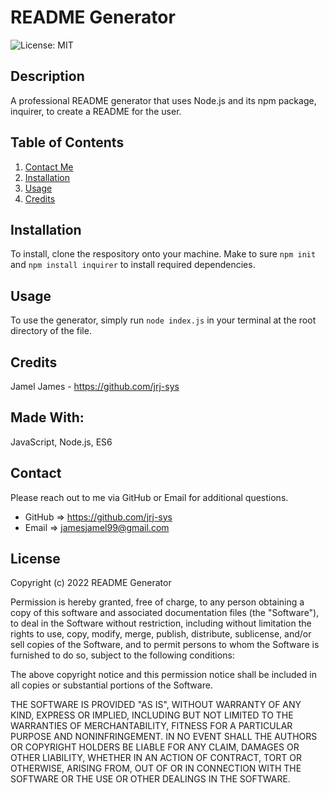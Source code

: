 # README Generator 

![License: MIT](https://img.shields.io/badge/License-MIT-yellow.svg)

## Description
A professional README generator that uses Node.js and its npm package, inquirer, to create a README for the user.
## Table of Contents
1. [Contact Me](#Contact)
2. [Installation](#Installation)
3. [Usage](#Usage)
4. [Credits](#Credits)
## Installation
To install, clone the respository onto your machine. Make to sure `npm init` and `npm install inquirer` to install required dependencies. 
## Usage
To use the generator, simply run `node index.js` in your terminal at the root directory of the file.
## Credits
Jamel James - https://github.com/jrj-sys
## Made With:
JavaScript, Node.js, ES6
## Contact
Please reach out to me via GitHub or Email for additional questions.

- GitHub => https://github.com/jrj-sys  
- Email => jamesjamel99@gmail.com

## License
Copyright (c) 2022 README Generator
  
Permission is hereby granted, free of charge, to any person obtaining a copy
of this software and associated documentation files (the "Software"), to deal
in the Software without restriction, including without limitation the rights
to use, copy, modify, merge, publish, distribute, sublicense, and/or sell
copies of the Software, and to permit persons to whom the Software is
furnished to do so, subject to the following conditions:
  
The above copyright notice and this permission notice shall be included in all
copies or substantial portions of the Software.
  
THE SOFTWARE IS PROVIDED "AS IS", WITHOUT WARRANTY OF ANY KIND, EXPRESS OR
IMPLIED, INCLUDING BUT NOT LIMITED TO THE WARRANTIES OF MERCHANTABILITY,
FITNESS FOR A PARTICULAR PURPOSE AND NONINFRINGEMENT. IN NO EVENT SHALL THE
AUTHORS OR COPYRIGHT HOLDERS BE LIABLE FOR ANY CLAIM, DAMAGES OR OTHER
LIABILITY, WHETHER IN AN ACTION OF CONTRACT, TORT OR OTHERWISE, ARISING FROM,
OUT OF OR IN CONNECTION WITH THE SOFTWARE OR THE USE OR OTHER DEALINGS IN THE
SOFTWARE.

